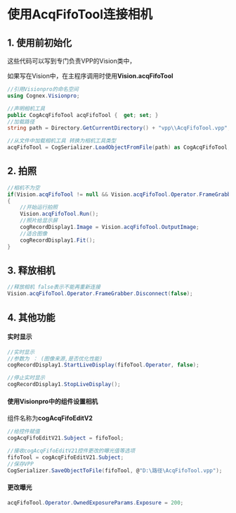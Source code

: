 # 使用AcqFifoTool连接相机

## 1. 使用前初始化

这些代码可以写到专门负责VPP的Vision类中，

如果写在Vision中，在主程序调用时使用**Vision.acqFifoTool**

```C#
//引用Visionpro的命名空间
using Cognex.Visionpro;

//声明相机工具
public CogAcqFifoTool acqFifoTool {  get; set; }
//加载路径
string path = Directory.GetCurrentDirectory() + "vpp\\AcqFifoTool.vpp";

//从文件中加载相机工具 转换为相机工具类型
acqFifoTool = CogSerializer.LoadObjectFromFile(path) as CogAcqFifoTool;
```

## 2. 拍照

```C#
//相机不为空
if(Vision.acqFifoTool != null && Vision.acqFifoTool.Operator.FrameGrabber != null)
{
    //开始运行拍照
    Vision.acqFifoTool.Run();
    //照片给显示屏
    cogRecordDisplay1.Image = Vision.acqFifoTool.OutputImage;
    //适合图像
    cogRecordDisplay1.Fit();
}
```

## 3. 释放相机

```C#
//释放相机 false表示不能再重新连接
Vision.acqFifoTool.Operator.FrameGrabber.Disconnect(false);
```

## 4. 其他功能

#### 实时显示

```C#
//实时显示
//参数为 ： (图像来源,是否优化性能)
cogRecordDisplay1.StartLiveDisplay(fifoTool.Operator, false);

//停止实时显示
cogRecordDisplay1.StopLiveDisplay();
```

#### 使用Visionpro中的组件设置相机

组件名称为**cogAcqFifoEditV2**

```C#
//给控件赋值
cogAcqFifoEditV21.Subject = fifoTool;

//接收cogAcqFifoEditV21控件更改的曝光值等选项
fifoTool = cogAcqFifoEditV21.Subject;
//保存VPP
CogSerializer.SaveObjectToFile(fifoTool, @"D:\路径\AcqFifoTool.vpp");
```

#### 更改曝光

```C#
acqFifoTool.Operator.OwnedExposureParams.Exposure = 200;
```

